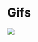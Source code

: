 # Gifs
![](https://github.com/spacewalrus73/Gifs/gif_2prj/blob/master/first_gif_of_second_project.gif)
